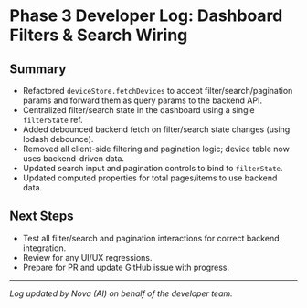 # Phase 3 Developer Log: Dashboard Filters & Search Wiring

## Summary
- Refactored `deviceStore.fetchDevices` to accept filter/search/pagination params and forward them as query params to the backend API.
- Centralized filter/search state in the dashboard using a single `filterState` ref.
- Added debounced backend fetch on filter/search state changes (using lodash debounce).
- Removed all client-side filtering and pagination logic; device table now uses backend-driven data.
- Updated search input and pagination controls to bind to `filterState`.
- Updated computed properties for total pages/items to use backend data.

## Next Steps
- Test all filter/search and pagination interactions for correct backend integration.
- Review for any UI/UX regressions.
- Prepare for PR and update GitHub issue with progress.

---

*Log updated by Nova (AI) on behalf of the developer team.* 